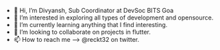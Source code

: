 - 👋 Hi, I’m Divyansh, Sub Coordinator at DevSoc BITS Goa
- 👀 I’m interested in exploring all types of development and opensource.
- 🌱 I’m currently learning anything that I find interesting.
- 💞️ I’m looking to collaborate on projects in flutter.
- 📫 How to reach me --> @reckt32 on twitter.

<!---
reckt32/reckt32 is a ✨ special ✨ repository because its `README.md` (this file) appears on your GitHub profile.
You can click the Preview link to take a look at your changes.
--->
